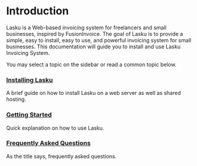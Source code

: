 # Introduction

Lasku is a Web-based invoicing system for freelancers and small businesses, 
inspired by FusionInvoice.
The goal of Lasku is to provide a simple, easy to install, easy to use, 
and powerful invoicing system for small businesses. 
This documentation will guide you to install and use Lasku Invoicing System.

You may select a topic on the sidebar or read a common topic below.

### [Installing Lasku](install)

A brief guide on how to install Lasku on a web server as well as shared 
hosting.

### [Getting Started](getting-started)

Quick explanation on how to use Lasku.

### [Frequently Asked Questions](faq)

As the title says, frequently asked questions.
